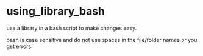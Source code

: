 # using_library_bash
use a library in a bash script to make changes easy.

bash is case sensitive and do not use spaces in the file/folder names or you get errors.
